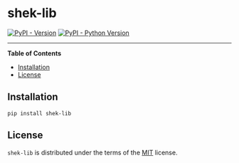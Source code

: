# shek-lib

[![PyPI - Version](https://img.shields.io/pypi/v/shek-lib.svg)](https://pypi.org/project/shek-lib)
[![PyPI - Python Version](https://img.shields.io/pypi/pyversions/shek-lib.svg)](https://pypi.org/project/shek-lib)

-----

**Table of Contents**

- [Installation](#installation)
- [License](#license)

## Installation

```console
pip install shek-lib
```

## License

`shek-lib` is distributed under the terms of the [MIT](https://spdx.org/licenses/MIT.html) license.
